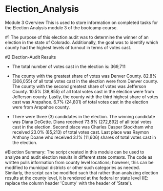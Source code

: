 # Election_Analysis
Module 3 Overview
This is used to store information on completed tasks for the Election Analysis module 3 of the bootcamp course. 

#1 The purpose of this election audit was to determine the winner of an election in the state of Colorado. Additionally, the goal was to identify which county had the highest levels of turnout in terms of votes cast. 

#2 Election-Audit Results

* The total number of votes cast in the election is: 369,711

* The county with the  greatest share of votes was Denver County. 82.8% (306,055) of all total votes cast in the election were from Denver county. The county with the second greatest share of votes was Jefferson County. 10.5% (38,855) of all total votes cast in the election were from Jefferson county. Lastly, the county with the third highest share of votes cast was Arapahoe. 6.7% (24,801) of total votes cast in the election were from Arapahoe county.

* There were three (3) candidates in the election. The winning candidate was Diana DeGette. Diana received 73.8% (272,892) of all total votes cast in the election. Second place was Charles Casper Stockham who received 23.0% (85,213) of total votes cast. Last place was Raymon Anthony Doane who received 3.1% (11,606) shares of total votes cast in the election.

#Election Summary: The script created in this module can be used to analyze and audit election results in different state contexts. The code as written pulls information from county level locations; however, this can be modified to municipal districts or other such categories as needed. Similarly, the script can be modified such that rather than analyzing election results at the county level, it is rendered at the federal or state level (IE: replace the column header 'County' with the header of 'State'). 
